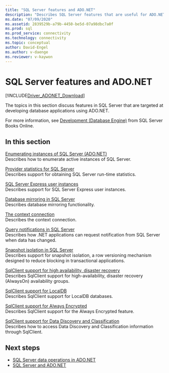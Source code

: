 ```yaml
---
title: "SQL Server features and ADO.NET"
description: "Describes SQL Server features that are useful for ADO.NET application developers."
ms.date: "07/09/2020"
ms.assetid: 2839529b-a79b-4450-be5d-07a98dbc7a0f
ms.prod: sql
ms.prod_service: connectivity
ms.technology: connectivity
ms.topic: conceptual
author: David-Engel
ms.author: v-daenge
ms.reviewer: v-kaywon
---
```

# SQL Server features and ADO.NET

[!INCLUDE[Driver_ADONET_Download](../../../includes/driver_adonet_download.md)]

The topics in this section discuss features in SQL Server that are targeted at developing database applications using ADO.NET.  
  
For more information, see [Development (Database Engine)](https://go.microsoft.com/fwlink/?LinkId=115245) from SQL Server Books Online.
  
## In this section  
[Enumerating instances of SQL Server (ADO.NET)](enumerate-instances-sql-server.md)  
Describes how to enumerate active instances of SQL Server.  
  
[Provider statistics for SQL Server](provider-statistics-sql-server.md)  
Describes support for obtaining SQL Server run-time statistics.  
  
[SQL Server Express user instances](sql-server-express-user-instances.md)  
Describes support for SQL Server Express user instances.  
  
[Database mirroring in SQL Server](database-mirroring-sql-server.md)  
Describes database mirroring functionality.  

[The context connection](context-connection.md)  
Describes the context connection.  
  
[Query notifications in SQL Server](query-notifications-sql-server.md)  
Describes how .NET applications can request notification from SQL Server when data has changed.  
  
[Snapshot isolation in SQL Server](snapshot-isolation-sql-server.md)  
Describes support for snapshot isolation, a row versioning mechanism designed to reduce blocking in transactional applications.  
  
[SqlClient support for high availability, disaster recovery](sqlclient-support-high-availability-disaster-recovery.md)  
Describes SqlClient support for high-availability, disaster recovery (AlwaysOn) availability groups.  
  
[SqlClient support for LocalDB](sqlclient-support-localdb.md)  
Describes SqlClient support for LocalDB databases.

[SqlClient support for Always Encrypted](sqlclient-support-always-encrypted.md)  
Describes SqlClient support for the Always Encrypted feature.

[SqlClient support for Data Discovery and Classification](data-classification.md)  
Describes how to access Data Discovery and Classification information through SqlClient.

## Next steps
- [SQL Server data operations in ADO.NET](sql-server-data-operations.md)
- [SQL Server and ADO.NET](index.md)
